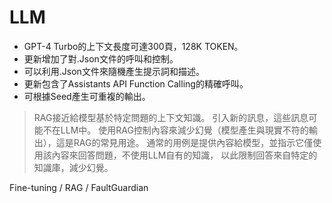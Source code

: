 # LLM

+ GPT-4 Turbo的上下文長度可達300頁，128K TOKEN。
+ 更新增加了對.Json文件的呼叫和控制。
+ 可以利用.Json文件來隨機產生提示詞和描述。
+ 更新包含了Assistants API Function Calling的精確呼叫。
+ 可根據Seed產生可重複的輸出。


> RAG接近給模型基於特定問題的上下文知識。 引入新的訊息，這些訊息可能不在LLM中。
使用RAG控制內容來減少幻覺（模型產生與現實不符的輸出），這是RAG的常見用途。
通常的用例是提供內容給模型，並指示它僅使用該內容來回答問題，不使用LLM自有的知識，
以此限制回答來自特定的知識庫，減少幻覺。

Fine-tuning / RAG / FaultGuardian